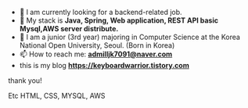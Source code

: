 - 🔭 I am currently looking for a backend-related job.
- 🌱 My stack is **Java, Spring, Web application, REST API
     basic Mysql,AWS server distribute.**
- 📖 I am a junior (3rd year) majoring in Computer Science at the Korea National Open University, Seoul. (Born in Korea)
- 📫 How to reach me: **admilljk7091@naver.com**
- this is my blog **https://keyboardwarrior.tistory.com**

thank you!

Etc
HTML, CSS, MYSQL, AWS
